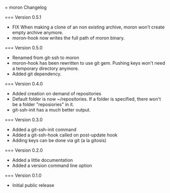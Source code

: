 = moron Changelog

=== Version 0.5.1

* FIX When making a clone of an non existing archive, moron won't create empty archive anymore.
* moron-hook now writes the full path of moron binary.

=== Version 0.5.0

* Renamed from git-ssh to moron
* moron-hook has been rewritten to use git gem. Pushing keys won't need a temporary directory anymore.
* Added git dependency.

=== Version 0.4.0

* Added creation on demand of repositories
* Default folder is now ~/repositories. If a folder is specified, there won't be a folder "reposiories" in it.
* git-ssh-init has a much better output.

=== Version 0.3.0

* Added a git-ssh-init command
* Added a git-ssh-hook called on post-update hook
* Adding keys can be done via git (a la gitosis)

=== Version 0.2.0

* Added a little documentation
* Added a version command line option

=== Version 0.1.0

* Initial public release
